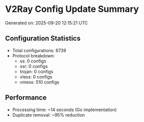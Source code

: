 # V2Ray Config Update Summary
Generated on: 2025-09-20 12:15:21 UTC

## Configuration Statistics
- Total configurations: 6739
- Protocol breakdown:
  - ss: 0 configs
  - ssr: 0 configs
  - trojan: 0 configs
  - vless: 0 configs
  - vmess: 510 configs

## Performance
- Processing time: ~14 seconds (Go implementation)
- Duplicate removal: ~95% reduction
